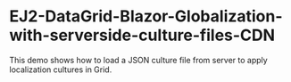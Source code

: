 # EJ2-DataGrid-Blazor-Globalization-with-serverside-culture-files-CDN
This demo shows how to load a JSON culture file from server to apply localization cultures in Grid.
